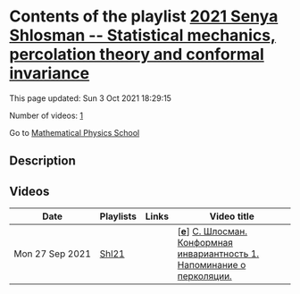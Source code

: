 # Contents of the playlist [2021 Senya Shlosman -- Statistical mechanics, percolation theory and conformal invariance](https://www.youtube.com/playlist?list=PLLGkFbxve673FoRGJXxZ8kr6PxewnRY_X)

This page updated: Sun 3 Oct 2021 18:29:15

Number of videos: [1](#videos)

Go to [Mathematical Physics School](../README.md)

## Description



## Videos

|Date|Playlists|Links|Video title|
|---|---|---|---|
| Mon&nbsp;27&nbsp;Sep&nbsp;2021 | [Shl21](../playlists/Shl21 "2021 Senya Shlosman -- Statistical mechanics, percolation theory and conformal invariance") |  | [[**e**](https://studio.youtube.com/video/eJfANxb7D7Q/edit "Edit")] [С. Шлосман. Конформная инвариантность 1. Напоминание о перколяции.](https://www.youtube.com/watch?v=eJfANxb7D7Q&list=PLLGkFbxve673FoRGJXxZ8kr6PxewnRY_X "В этой лекции напоминается, что такое теория просачивания. В просачивании происходит фазовый переход: при малых p просачивания не происходит, а при p близких к 1 -- происходит.") |
